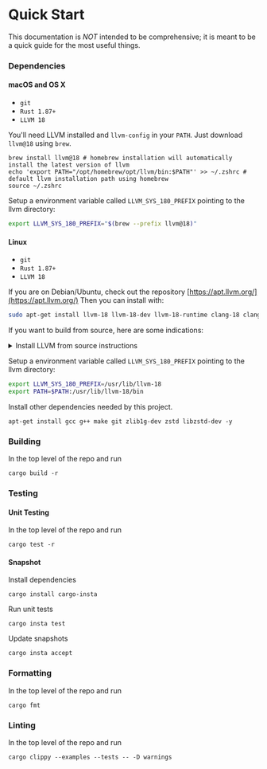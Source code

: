 # Quick Start

This documentation is _NOT_ intended to be comprehensive; it is meant to be a quick guide for the most useful things.

### Dependencies

#### macOS and OS X

- `git`
- `Rust 1.87+`
- `LLVM 18`

You'll need LLVM installed and `llvm-config` in your `PATH`. Just download `llvm@18` using `brew`.

```shell
brew install llvm@18 # homebrew installation will automatically install the latest version of llvm
echo 'export PATH="/opt/homebrew/opt/llvm/bin:$PATH"' >> ~/.zshrc # default llvm installation path using homebrew
source ~/.zshrc
```

Setup a environment variable called `LLVM_SYS_180_PREFIX` pointing to the llvm directory:

```bash
export LLVM_SYS_180_PREFIX="$(brew --prefix llvm@18)"
```

#### Linux

- `git`
- `Rust 1.87+`
- `LLVM 18`

If you are on Debian/Ubuntu, check out the repository [https://apt.llvm.org/](https://apt.llvm.org/) Then you can install with:

```bash
sudo apt-get install llvm-18 llvm-18-dev llvm-18-runtime clang-18 clang-tools-18 lld-18 libpolly-18-dev
```

If you want to build from source, here are some indications:

<details><summary>Install LLVM from source instructions</summary>

```bash
wget https://github.com/llvm/llvm-project/releases/download/llvmorg-18.1.8/llvm-project-18.1.8.src.tar.xz
tar xf llvm-project-18.1.8.src.tar.xz

cd llvm-project-18.1.8.src
mkdir build
cd build

# The following cmake command configures the build to be installed to /opt/llvm-18
cmake -G "Unix Makefiles" ../llvm \
   -DLLVM_ENABLE_PROJECTS="llvm" \
   -DLLVM_BUILD_EXAMPLES=OFF \
   -DLLVM_TARGETS_TO_BUILD="Native" \
   -DCMAKE_INSTALL_PREFIX=/opt/llvm-18 \
   -DCMAKE_BUILD_TYPE=RelWithDebInfo \
   -DLLVM_PARALLEL_LINK_JOBS=4 \
   -DLLVM_ENABLE_BINDINGS=OFF \
   -DCMAKE_C_COMPILER=clang -DCMAKE_CXX_COMPILER=clang++ -DLLVM_ENABLE_LLD=ON \
   -DLLVM_ENABLE_ASSERTIONS=OFF

make -j4
```

</details>

Setup a environment variable called `LLVM_SYS_180_PREFIX` pointing to the llvm directory:

```bash
export LLVM_SYS_180_PREFIX=/usr/lib/llvm-18
export PATH=$PATH:/usr/lib/llvm-18/bin
```

Install other dependencies needed by this project.

```shell
apt-get install gcc g++ make git zlib1g-dev zstd libzstd-dev -y
```

### Building

In the top level of the repo and run

```shell
cargo build -r
```

### Testing

#### Unit Testing

In the top level of the repo and run

```shell
cargo test -r
```

#### Snapshot

Install dependencies

```shell
cargo install cargo-insta
```

Run unit tests

```shell
cargo insta test
```

Update snapshots

```shell
cargo insta accept
```

### Formatting

In the top level of the repo and run

```shell
cargo fmt
```

### Linting

In the top level of the repo and run

```shell
cargo clippy --examples --tests -- -D warnings
```
